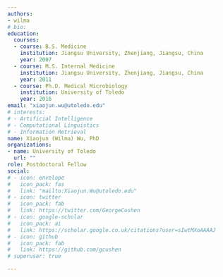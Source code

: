 ```yaml
---
authors:
- wilma
# bio: 
education:
  courses:
  - course: B.S. Medicine
    institution: Jiangsu University, Zhenjiang, Jiangsu, China
    year: 2007
  - course: M.S. Internal Medicine
    institution: Jiangsu University, Zhenjiang, Jiangsu, China
    year: 2011
  - course: Ph.D. Medical Microbiology 
    institution: University of Toledo
    year: 2016
email: "xiaojun.wu@utoledo.edu"
# interests:
# - Artificial Intelligence
# - Computational Linguistics
# - Information Retrieval
name: Xiaojun (Wilma) Wu, PhD
organizations:
- name: University of Toledo
  url: ""
role: Postdoctoral Fellow
social:
# - icon: envelope
#   icon_pack: fas
#   link: "mailto:Xiaojun.Wu@utoledo.edu"
# - icon: twitter
#   icon_pack: fab
#   link: https://twitter.com/GeorgeCushen
# - icon: google-scholar
#   icon_pack: ai
#   link: https://scholar.google.co.uk/citations?user=sIwtMXoAAAAJ
# - icon: github
#   icon_pack: fab
#   link: https://github.com/gcushen
# superuser: true

---
```


